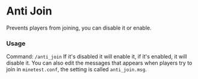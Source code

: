 # Anti Join
Prevents players from joining, you can disable it or enable.

### Usage
Command: ``/anti_join``
If it's disabled it will enable it, if it's enabled, it will disable it.
You can also edit the messages that appears when players try to join in ``minetest.conf``, the setting is called ``anti_join.msg``.
